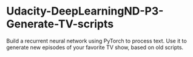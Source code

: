 
# Udacity-DeepLearningND-P3-Generate-TV-scripts
Build a recurrent neural network using PyTorch to process text. Use it to generate new episodes of your favorite TV show, based on old scripts.
